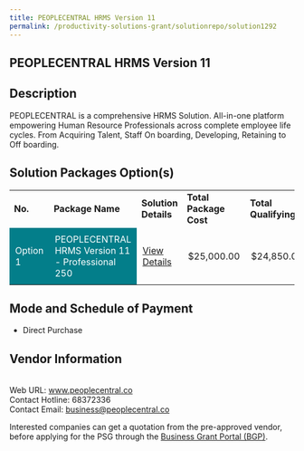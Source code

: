 ```yaml
---
title: PEOPLECENTRAL HRMS Version 11
permalink: /productivity-solutions-grant/solutionrepo/solution1292
---
```


## PEOPLECENTRAL HRMS Version 11

## Description

PEOPLECENTRAL is a comprehensive HRMS Solution. All-in-one platform empowering Human Resource Professionals across complete employee life cycles. From Acquiring Talent, Staff On boarding, Developing, Retaining to Off boarding.

## Solution Packages Option(s)

<table>
<tr>
<td><b>No.</b></td>
<td><b>Package Name</b></td>
<td><b>Solution Details</b></td>
<td><b>Total Package Cost</b></td>
<td><b>Total Qualifying</b></td>
</tr>
<tr>
<td style='padding: 10px; background-color: #037E8A; color: #FFFFFF;'>Option 1</td>
<td style='padding: 10px; background-color: #037E8A; color: #FFFFFF;'>PEOPLECENTRAL HRMS Version 11 - Professional 250</td>
<td style='padding: 10px;'><a href='https://www.gobusiness.gov.sg/images/psg/Desensitised_PeopleCentral_HRMS_Annex_3_CR_wef_4_Nov_2021_Part_5.pdf' target='_blank'>View Details</a></td>
<td style='padding: 10px;'>$25,000.00</td>
<td style='padding: 10px;'>$24,850.00</td>
</tr>
</table>

## Mode and Schedule of Payment

 - Direct Purchase

## Vendor Information

 <br>Web URL: www.peoplecentral.co <br>Contact Hotline: 68372336 <br>Contact Email: business@peoplecentral.co<br>

Interested companies can get a quotation from the pre-approved vendor, before applying for the PSG through the <a href='https://www.businessgrants.gov.sg/' target='_blank' rel='noopener'>Business Grant Portal (BGP)</a>.

<script src="/jquery/resize-tables.js"></script>
